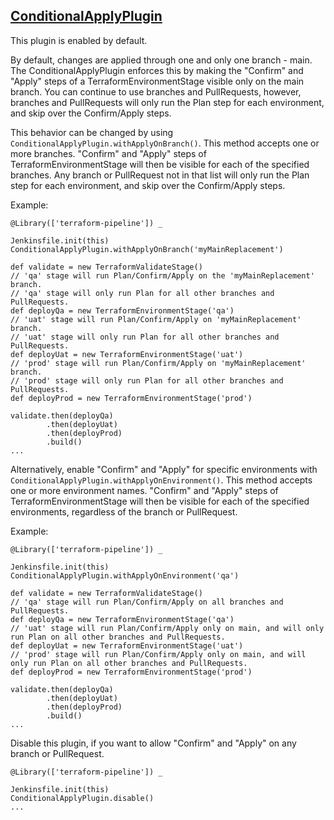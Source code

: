 ## [ConditionalApplyPlugin](../src/ConditionalApplyPlugin.groovy)

This plugin is enabled by default.

By default, changes are applied through one and only one branch - main.  The ConditionalApplyPlugin enforces this by making the "Confirm" and "Apply" steps of a TerraformEnvironmentStage visible only on the main branch.  You can continue to use branches and PullRequests, however, branches and PullRequests will only run the Plan step for each environment, and skip over the Confirm/Apply steps.

This behavior can be changed by using `ConditionalApplyPlugin.withApplyOnBranch()`.  This method accepts one or more branches.  "Confirm" and "Apply" steps of TerraformEnvironmentStage will then be visible for each of the specified branches.  Any branch or PullRequest not in that list will only run the Plan step for each environment, and skip over the Confirm/Apply steps.

Example:

```
@Library(['terraform-pipeline']) _

Jenkinsfile.init(this)
ConditionalApplyPlugin.withApplyOnBranch('myMainReplacement')

def validate = new TerraformValidateStage()
// 'qa' stage will run Plan/Confirm/Apply on the 'myMainReplacement' branch.
// 'qa' stage will only run Plan for all other branches and PullRequests.
def deployQa = new TerraformEnvironmentStage('qa')
// 'uat' stage will run Plan/Confirm/Apply on 'myMainReplacement' branch.
// 'uat' stage will only run Plan for all other branches and PullRequests.
def deployUat = new TerraformEnvironmentStage('uat')
// 'prod' stage will run Plan/Confirm/Apply on 'myMainReplacement' branch.
// 'prod' stage will only run Plan for all other branches and PullRequests.
def deployProd = new TerraformEnvironmentStage('prod')

validate.then(deployQa)
        .then(deployUat)
        .then(deployProd)
        .build()
...
```

Alternatively, enable "Confirm" and "Apply" for specific environments with `ConditionalApplyPlugin.withApplyOnEnvironment()`.  This method accepts one or more environment names.  "Confirm" and "Apply" steps of TerraformEnvironmentStage will then be visible for each of the specified environments, regardless of the branch or PullRequest.

Example:

```
@Library(['terraform-pipeline']) _

Jenkinsfile.init(this)
ConditionalApplyPlugin.withApplyOnEnvironment('qa')

def validate = new TerraformValidateStage()
// 'qa' stage will run Plan/Confirm/Apply on all branches and PullRequests.
def deployQa = new TerraformEnvironmentStage('qa')
// 'uat' stage will run Plan/Confirm/Apply only on main, and will only run Plan on all other branches and PullRequests.
def deployUat = new TerraformEnvironmentStage('uat')
// 'prod' stage will run Plan/Confirm/Apply only on main, and will only run Plan on all other branches and PullRequests.
def deployProd = new TerraformEnvironmentStage('prod')

validate.then(deployQa)
        .then(deployUat)
        .then(deployProd)
        .build()
...
```

Disable this plugin, if you want to allow "Confirm" and "Apply" on any branch or PullRequest.

```
@Library(['terraform-pipeline']) _

Jenkinsfile.init(this)
ConditionalApplyPlugin.disable()
...
```
